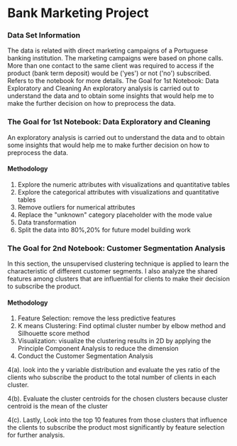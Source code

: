 # Bank Marketing Project
### Data Set Information
The data is related with direct marketing campaigns of a Portuguese banking institution. The marketing campaigns were based on phone calls. More than one contact to the same client was required to access if the product (bank term deposit) would be ('yes') or not ('no') subscribed. Refers to the notebook for more details.
The Goal for 1st Notebook: Data Exploratory and Cleaning
An exploratory analysis is carried out to understand the data and to obtain some insights that would help me to make the further decision on how to preprocess the data.

### The Goal for 1st Notebook: Data Exploratory and Cleaning
An exploratory analysis is carried out to understand the data and to obtain some insights that would help me to make further decision on how to preprocess the data.

#### Methodology
1.	Explore the numeric attributes with visualizations and quantitative tables
2.	Explore the categorical attributes with visualizations and quantitative tables
3.	Remove outliers for numerical attributes
4.	Replace the "unknown" category placeholder with the mode value
5.	Data transformation
6.	Split the data into 80%,20% for future model building work

### The Goal for 2nd Notebook: Customer Segmentation Analysis
In this section, the unsupervised clustering technique is applied to learn the characteristic of different customer segments. I also analyze the shared features among clusters that are influential for clients to make their decision to subscribe the product.

#### Methodology
1.	Feature Selection: remove the less predictive features
2.	K means Clustering: Find optimal cluster number by elbow method and Silhouette score method
3.	Visualization: visualize the clustering results in 2D by applying the Principle Component Analysis to reduce the dimension
4.	Conduct the Customer Segmentation Analysis

4(a). look into the y variable distribution and evaluate the yes ratio of the clients who subscribe the product to the total number of clients in each cluster.

4(b). Evaluate the cluster centroids for the chosen clusters because cluster centroid is the mean of the cluster

4(c). Lastly, Look into the top 10 features from those clusters that influence the clients to subscribe the product most significantly by feature selection for further analysis.



